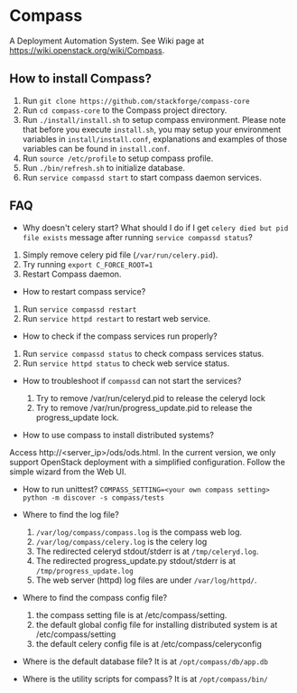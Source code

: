 Compass
=======

A Deployment Automation System. See Wiki page at https://wiki.openstack.org/wiki/Compass.

How to install Compass?
-----------------------
 1. Run `git clone https://github.com/stackforge/compass-core`
 2. Run `cd compass-core` to the Compass project directory.
 3. Run `./install/install.sh` to setup compass environment. Please note that before you execute `install.sh`, you may setup your environment variables in `install/install.conf`, explanations and examples of those variables can be found in `install.conf`.
 4. Run `source /etc/profile` to setup compass profile.
 5. Run `./bin/refresh.sh` to initialize database.
 6. Run `service compassd start` to start compass daemon services.

FAQ
---

 * Why doesn't celery start?  What should I do if I get `celery died but pid file exists` message after running `service compassd status`?

  1. Simply remove celery pid file (`/var/run/celery.pid`).
  2. Try running `export C_FORCE_ROOT=1`
  3. Restart Compass daemon.

 * How to restart compass service?
  1. Run `service compassd restart`
  2. Run `service httpd restart` to restart web service.

 * How to check if the compass services run properly?
  1. Run `service compassd status` to check compass services status.
  2. Run `service httpd status` to check web service status.

 * How to troubleshoot if `compassd` can not start the services?
   1. Try to remove /var/run/celeryd.pid to release the celeryd lock
   2. Try to remove /var/run/progress_update.pid to release the progress_update lock.

 * How to use compass to install distributed systems?

  Access http://<server_ip>/ods/ods.html. In the current version, we only support OpenStack deployment with a simplified configuration. Follow the simple wizard from the Web UI.

 * How to run unittest?
    `COMPASS_SETTING=<your own compass setting> python -m discover -s compass/tests`

 * Where to find the log file?
   1. `/var/log/compass/compass.log` is the compass web log.
   2. `/var/log/compass/celery.log` is the celery log
   3. The redirected celeryd stdout/stderr is at `/tmp/celeryd.log`.
   4. The redirected progress_update.py stdout/stderr is at `/tmp/progress_update.log`
   5. The web server (httpd) log files are under `/var/log/httpd/`.

 * Where to find the compass config file?
   1. the compass setting file is at /etc/compass/setting.
   2. the default global config file for installing distributed system is at /etc/compass/setting
   3. the default celery config file is at /etc/compass/celeryconfig

 * Where is the default database file?
  It is at `/opt/compass/db/app.db`

 * Where is the utility scripts for compass?
  It is at `/opt/compass/bin/`
